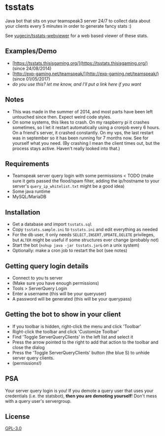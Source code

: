 # tsstats
Java bot that sits on your teamspeak3 server 24/7 to collect data about your clients every 5 minutes in order to generate fancy stats :)

See [yugecin/tsstats-webviewer](https://github.com/yugecin/tsstats-webviewer) for a web based viewer of these stats.

Examples/Demo
-------------
* [https://tsstats.thisisgaming.org/](https://tsstats.thisisgaming.org/) (since 24/08/2014)
* [http://exp-gaming.net/teamspeak/](http://exp-gaming.net/teamspeak/) (since 01/05/2017)
* *do you use this? let me know, and I'll put a link here if you want*

Notes
-----
* This was made in the summer of 2014, and most parts have been left untouched since then. Expect weird code styles.
* On some systems, this likes to crash. On my raspberry pi it crashes sometimes, so I let it restart automatically using a cronjob every 6 hours. On a friend's server, it crashed constantly. On my vps, the last restart was in september so it has been running for 7 months now. See for yourself what you need. (By crashing I mean the client times out, but the process stays active. Haven't really looked into that.)

Requirements
------------
* Teamspeak server query login with some permissions < TODO (make sure it gets passed the flood/spam filter, adding the ip/hostname to your server's `query_ip_whitelist.txt` might be a good idea)
* Some java runtime
* MySQL/MariaDB

Installation
------------
* Get a database and import `tsstats.sql`
* Copy `tsstats.sample.ini` to `tsstats.ini` and edit everything as needed
* For the db user, it only needs `SELECT,INSERT,UPDATE,DELETE` privileges, but `ALTER` might be useful if some structures ever change (probably not)
* Start the bot (`nohup java -jar tsstats.jar&` on a unix system)
* Optionally: make a cron job to restart the bot (see notes)

Getting query login details
---------------------------
* Connect to you ts server
* (Make sure you have enough permissions)
* Tools > ServerQuery Login
* Enter a username (this will be your queryuser)
* A password will be generated (this will be your querypass)

Getting the bot to show in your client
--------------------------------------
* If you toolbar is hidden, right-click the menu and click 'Toolbar'
* Right-click the toolbar and click 'Customize Toolbar'
* Find 'Toggle ServerQueryClients' in the left list and select it
* Press the arrow pointed to the right to add that action to the toolbar and close the dialog
* Press the 'Toggle ServerQueryClients' button (the blue S) to unhide server query clients.
* (permissions!)

PSA
---
Your server query login is you! If you demote a query user that uses your credentials (i.e. the statsbot), **then you are demoting yourself**! Don't mess with a query user's servergroup.

License
-------
[GPL-3.0](/LICENSE)

